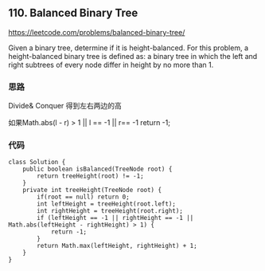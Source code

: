 ## 110. Balanced Binary Tree
https://leetcode.com/problems/balanced-binary-tree/

Given a binary tree, determine if it is height-balanced.
For this problem, a height-balanced binary tree is defined as:
a binary tree in which the left and right subtrees of every node differ in height by no more than 1.


### 思路 
Divide& Conquer 得到左右两边的高

如果Math.abs(l - r) > 1 || l == -1 || r== -1
return -1;


### 代码

```
class Solution {
    public boolean isBalanced(TreeNode root) {
        return treeHeight(root) != -1;
    }
    private int treeHeight(TreeNode root) {
        if(root == null) return 0;
        int leftHeight = treeHeight(root.left);
        int rightHeight = treeHeight(root.right);
        if (leftHeight == -1 || rightHeight == -1 || Math.abs(leftHeight - rightHeight) > 1) {
            return -1;
        }
        return Math.max(leftHeight, rightHeight) + 1;
    }
}
```
